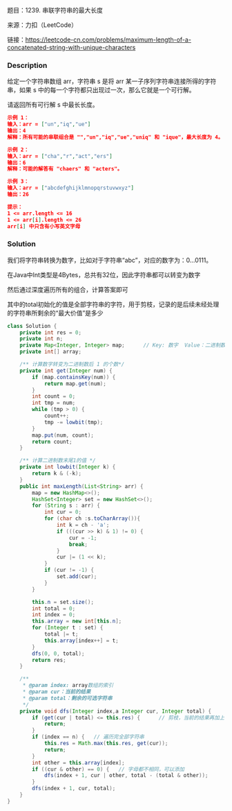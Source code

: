题目：1239. 串联字符串的最大长度

来源：力扣（LeetCode）

链接：https://leetcode-cn.com/problems/maximum-length-of-a-concatenated-string-with-unique-characters


### Description

给定一个字符串数组 arr，字符串 s 是将 arr 某一子序列字符串连接所得的字符串，如果 s 中的每一个字符都只出现过一次，那么它就是一个可行解。

请返回所有可行解 s 中最长长度。

```json
示例 1：
输入：arr = ["un","iq","ue"]
输出：4
解释：所有可能的串联组合是 "","un","iq","ue","uniq" 和 "ique"，最大长度为 4。

示例 2：
输入：arr = ["cha","r","act","ers"]
输出：6
解释：可能的解答有 "chaers" 和 "acters"。

示例 3：
输入：arr = ["abcdefghijklmnopqrstuvwxyz"]
输出：26

提示：
1 <= arr.length <= 16
1 <= arr[i].length <= 26
arr[i] 中只含有小写英文字母
```

### Solution

我们将字符串转换为数字，比如对于字符串“abc”，对应的数字为：0...0111。

在Java中Int类型是4Bytes，总共有32位，因此字符串都可以转变为数字

然后通过深度遍历所有的组合，计算答案即可

其中的total初始化的值是全部字符串的字符，用于剪枝，记录的是后续未经处理的字符串所剩余的“最大价值”是多少

```java
class Solution {
    private int res = 0;
    private int n;
    private Map<Integer, Integer> map;      // Key: 数字  Value：二进制数1的个数
    private int[] array;

    /** 计算数字转变为二进制数后 1 的个数*/
    private int get(Integer num) {
        if (map.containsKey(num)) {
            return map.get(num);
        }
        int count = 0;
        int tmp = num;
        while (tmp > 0) {
            count++;
            tmp -= lowbit(tmp);
        }
        map.put(num, count);
        return count;
    }

    /** 计算二进制数末尾1的值 */
    private int lowbit(Integer k) {
        return k & (-k);
    }
    public int maxLength(List<String> arr) {
        map = new HashMap<>();
        HashSet<Integer> set = new HashSet<>();
        for (String s : arr) {
            int cur = 0;
            for (char ch :s.toCharArray()){
                int k = ch - 'a';
                if (((cur >> k) & 1) != 0) {
                    cur = -1;
                    break;
                }
                cur |= (1 << k);
            }
            if (cur != -1) {
                set.add(cur);
            }
        }

        this.n = set.size();
        int total = 0;
        int index = 0;
        this.array = new int[this.n];
        for (Integer t : set) {
            total |= t;
            this.array[index++] = t;
        }
        dfs(0, 0, total);
        return res;
    }

    /**
     * @param index: array数组的索引
     * @param cur：当前的结果
     * @param total：剩余的可选字符串
     */
    private void dfs(Integer index,a Integer cur, Integer total) {
        if (get(cur | total) <= this.res) {      // 剪枝，当前的结果再加上剩余的小于 res，则不必往后递归了
            return;
        }
        if (index == n) {   // 遍历完全部字符串
            this.res = Math.max(this.res, get(cur));
            return;
        }
        int other = this.array[index];
        if ((cur & other) == 0) {   // 字母都不相同，可以添加
            dfs(index + 1, cur | other, total - (total & other));
        }
        dfs(index + 1, cur, total);
    }
}
```

